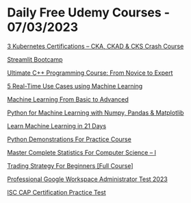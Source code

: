 # Daily Free Udemy Courses - 07/03/2023

[3 Kubernetes Certifications – CKA, CKAD & CKS Crash Course](https://www.udemy.com/course/cka-ckad-crash-course/?couponCode=THANKYOU)
[Streamlit Bootcamp](https://www.udemy.com/course/streamlit-bootcamp/?couponCode=287D86F939606820E167)
[Ultimate C++ Programming Course: From Novice to Expert](https://www.udemy.com/course/ultimate-c-plus-plus-programming-course-from-novice-to-expert/?couponCode=FREE1000)
[5 Real-Time Use Cases using Machine Learning](https://www.udemy.com/course/5-real-time-use-cases-using-machine-learning/?couponCode=A870D9D93927D3C5745F)
[Machine Learning From Basic to Advanced](https://www.udemy.com/course/machine-learning-course/?couponCode=B3CA7D9F2A5836EC0EE4)
[Python for Machine Learning with Numpy, Pandas & Matplotlib](https://www.udemy.com/course/python-for-machine-learning-with-numpy-and-pandas/?couponCode=387BB3686F113013B2DE)
[Learn Machine Learning in 21 Days](https://www.udemy.com/course/learn-machine-learning-in-21-days/?couponCode=5357CB31A485A8F6127D)
[Python Demonstrations For Practice Course](https://www.udemy.com/course/python-for-beginners-demonstration-course/?couponCode=ED40DC00C7E5180B20FC)
[Master Complete Statistics For Computer Science – I](https://www.udemy.com/course/master-complete-statistics-for-computer-science-i/?couponCode=FREEMCSCS16)
[Trading Strategy For Beginners [Full Course]](https://www.udemy.com/course/swing-trading-strategy-for-beginners-full-course/?couponCode=636C4BC316B142611946)
[Professional Google Workspace Administrator Test 2023](https://www.udemy.com/course/professional-google-workspace-administrator-test-2023/?couponCode=4F3432496B63DA1CC563)
[ISC CAP Certification Practice Test](https://www.udemy.com/course/isc-cap-certification-practice-test/?couponCode=14BA7B73062DF0773747)
